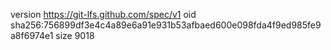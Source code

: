 version https://git-lfs.github.com/spec/v1
oid sha256:756899df3e4c4a89e6a91e931b53afbaed600e098fda4f9ed985fe9a8f6974e1
size 9018
